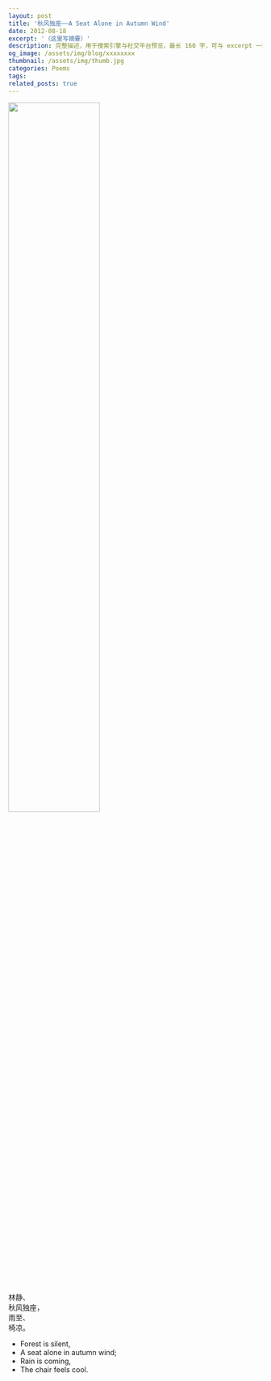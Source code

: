 ```yaml
---
layout: post
title: '秋风独座——A Seat Alone in Autumn Wind'
date: 2012-08-18
excerpt: '（这里写摘要）'
description: 完整描述，用于搜索引擎与社交平台预览，最长 160 字，可与 excerpt 一致
og_image: /assets/img/blog/xxxxxxxx
thumbnail: /assets/img/thumb.jpg
categories: Poems
tags: 
related_posts: true
---
```


<img src="{{ '/assets/img/blog/xxxxxxxx' | relative_url }}" style="width:60%;">

林静、  
秋风独座，  
雨至、  
椅凉。

- Forest is silent,
- A seat alone in autumn wind;
- Rain is coming,
- The chair feels cool.